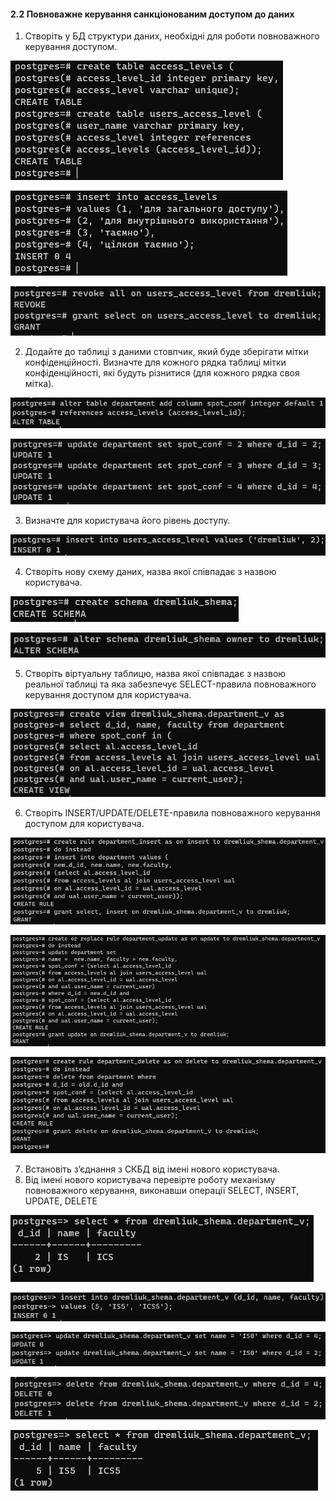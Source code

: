 #### 2.2 Повноважне керування санкціонованим доступом до даних

1. Створіть у БД структури даних, необхідні для роботи повноважного керування доступом.

![img.png](img3/img.png)

![img_1.png](img3/img_1.png)

![img_2.png](img3/img_2.png)

2. Додайте до таблиці з даними стовпчик, який буде зберігати мітки конфіденційності. Визначте для кожного рядка таблиці мітки конфіденційності, які будуть різнитися (для кожного рядка своя мітка).

![img_3.png](img3/img_3.png)

![img_4.png](img3/img_4.png)

3. Визначте для користувача його рівень доступу.

![img_5.png](img3/img_5.png)

4. Створіть нову схему даних, назва якої співпадає з назвою користувача.

![img_6.png](img3/img_6.png)

![img_11.png](img3/img_11.png)

5. Створіть віртуальну таблицю, назва якої співпадає з назвою реальної таблиці та яка забезпечує SELECT-правила повноважного керування доступом для користувача.

![img_7.png](img3/img_7.png)

6. Створіть INSERT/UPDATE/DELETE-правила повноважного керування доступом для користувача.

![img_8.png](img3/img_8.png)

![img_14.png](img3/img_14.png)

![img_10.png](img3/img_10.png)

7. Встановіть з’єднання з СКБД від імені нового користувача.
8. Від імені нового користувача перевірте роботу механізму повноважного керування, виконавши операції SELECT, INSERT, UPDATE, DELETE

![img_12.png](img3/img_12.png)

![img_13.png](img3/img_13.png)

![img_9.png](img3/img_9.png)

![img_15.png](img3/img_15.png)

![img_16.png](img3/img_16.png)
